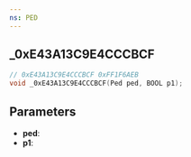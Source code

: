 ```yaml
---
ns: PED
---
```

## _0xE43A13C9E4CCCBCF

```c
// 0xE43A13C9E4CCCBCF 0xFF1F6AEB
void _0xE43A13C9E4CCCBCF(Ped ped, BOOL p1);
```


## Parameters
* **ped**: 
* **p1**: 

